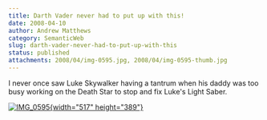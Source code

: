 ```yaml
---
title: Darth Vader never had to put up with this!
date: 2008-04-10
author: Andrew Matthews
category: SemanticWeb
slug: darth-vader-never-had-to-put-up-with-this
status: published
attachments: 2008/04/img-0595.jpg, 2008/04/img-0595-thumb.jpg
---
```


I never once saw Luke Skywalker having a tantrum when his daddy was too busy working on the Death Star to stop and fix Luke's Light Saber.

[![IMG\_0595]({static}2008/04/img-0595-thumb.jpg){width="517" height="389"}]({static}2008/04/img-0595.jpg)
